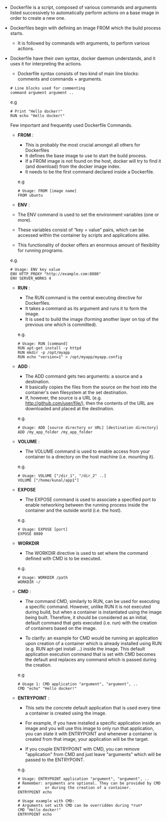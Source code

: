   - Dockerfile is a script, composed of various commands and arguments listed successively to automatically perform actions on a base image in order to create a new one.
  - Dockerfiles begin with defining an image FROM which the build process starts.
     - It is followed by commands with arguments, to perform various actions.

  - Dockerfile have their own syntax, docker daemon understands, and it uses it for interpreting the actions.
    - Dockerfile syntax consists of two kind of main line blocks: comments and commands + arguments.

    ```
    # Line blocks used for commenting
    command argument argument ..
    ```
    e.g

    ```
    # Print "Hello docker!"
    RUN echo "Hello docker!"
    ```

    Few important and frequently used Dockerfile Commands.
    - __FROM__ :
      - This is probably the most crucial amongst all others for Dockerfiles
      - It defines the base image to use to start the build process.
      - If a FROM image is not found on the host, docker will try to find it (and download) from the docker image index.
      - It needs to be the first command declared inside a Dockerfile.

      e.g

      ```
      # Usage: FROM [image name]
      FROM ubuntu
      ```

    -  __ENV__ :
      - The ENV command is used to set the environment variables (one or more).
      - These variables consist of “key = value” pairs, which can be accessed within the container by scripts and applications alike.
      - This functionality of docker offers an enormous amount of flexibility for running programs.

      e.g.

      ```
      # Usage: ENV key value
      ENV HTTP_PROXY "http://example.com:8080"
      ENV SERVER_WORKS 4
      ```

    - __RUN__ :
      - The RUN command is the central executing directive for Dockerfiles.
      - It takes a command as its argument and runs it to form the image.
      - It is used to build the image (forming another layer on top of the previous one which is committed).

      e.g.

      ```
      # Usage: RUN [command]
      RUN apt-get install -y httpd
      RUN mkdir -p /opt/myapp
      RUN echo "version=1" > /opt/myapp/myapp.config
      ```

    - __ADD__ :
      - The ADD command gets two arguments: a source and a destination.
      - It basically copies the files from the source on the host into the container's own filesystem at the set destination.
      - If, however, the source is a URL (e.g. http://github.com/user/file/), then the contents of the URL are downloaded and placed at the destination.

      e.g.

      ```
      # Usage: ADD [source directory or URL] [destination directory]
      ADD /my_app_folder /my_app_folder
      ```

    - __VOLUME__ :
      - The VOLUME command is used to enable access from your container to a directory on the host machine (i.e. mounting it).

      e.g.

      ```
      # Usage: VOLUME ["/dir_1", "/dir_2" ..]
      VOLUME ["/home/kunal/app1"]
      ```

    - __EXPOSE__
      - The EXPOSE command is used to associate a specified port to enable networking between the running process inside the container and the outside world (i.e. the host).

      e.g.

      ```
      # Usage: EXPOSE [port]
      EXPOSE 8080
      ```

    - __WORKDIR__
      - The WORKDIR directive is used to set where the command defined with CMD is to be executed.

      e.g.

      ```
      # Usage: WORKDIR /path
      WORKDIR ~/
      ```

    - __CMD__ :

      - The command CMD, similarly to RUN, can be used for executing a specific command. However, unlike RUN it is not executed during build, but when a container is instantiated using the image being built. Therefore, it should be considered as an initial, default command that gets executed (i.e. run) with the creation of containers based on the image.

      - To clarify: an example for CMD would be running an application upon creation of a container which is already installed using RUN (e.g. RUN apt-get install …) inside the image. This default application execution command that is set with CMD becomes the default and replaces any command which is passed during the creation.

      e.g

      ```
      # Usage 1: CMD application "argument", "argument", ..
      CMD "echo" "Hello docker!"
      ```

    - __ENTRYPOINT__ :
      - This sets the concrete default application that is used every time a container is created using the image.
      - For example, if you have installed a specific application inside an image and you will use this image to only run that application, you can state it with ENTRYPOINT and whenever a container is created from that image, your application will be the target.

      - If you couple ENTRYPOINT with CMD, you can remove "application" from CMD and just leave "arguments" which will be passed to the ENTRYPOINT.

      e.g.

      ```
      # Usage: ENTRYPOINT application "argument", "argument", ..
      # Remember: arguments are optional. They can be provided by CMD
      #           or during the creation of a container.
      ENTRYPOINT echo

      # Usage example with CMD:
      # Arguments set with CMD can be overridden during *run*
      CMD "Hello docker!"
      ENTRYPOINT echo
      ```